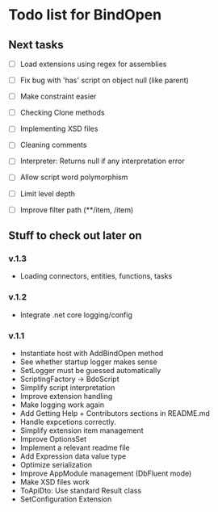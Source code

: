 Todo list for BindOpen
====

## Next tasks

- [ ] Load extensions using regex for assemblies

- [ ] Fix bug with 'has' script on object null (like parent)
- [ ] Make constraint easier
- [ ] Checking Clone methods
- [ ] Implementing XSD files
- [ ] Cleaning comments
- [ ] Interpreter: Returns null if any interpretation error
- [ ] Allow script word polymorphism
- [ ] Limit level depth
- [ ] Improve filter path (**/item, /item)

## Stuff to check out later on

### v.1.3
* Loading connectors, entities, functions, tasks

### v.1.2
* Integrate .net core logging/config

### v.1.1

* Instantiate host with AddBindOpen method
* See whether startup logger makes sense
* SetLogger must be guessed automatically
* ScriptingFactory -> BdoScript
* Simplify script interpretation
* Improve extension handling
* Make logging work again
* Add Getting Help + Contributors sections in README.md
* Handle expcetions correctly.
* Simplify extension item management
* Improve OptionsSet 
* Implement a relevant readme file
* Add Expression data value type
* Optimize serialization
* Improve AppModule management (DbFluent mode)
* Make XSD files work
* ToApiDto: Use standard Result class
* SetConfiguration Extension


